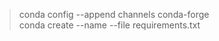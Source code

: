 > conda config --append channels conda-forge\
> conda create --name <env> --file requirements.txt
> 